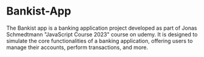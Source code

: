 # Bankist-App
The Bankist app is a banking application project developed as part of Jonas Schmedtmann "JavaScript Course 2023" course on udemy. It is designed to simulate the core functionalities of a banking application, offering users to manage their accounts, perform transactions, and more.
